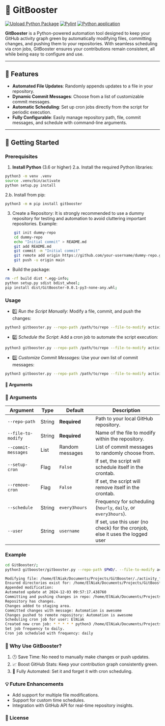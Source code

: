 # 🚀 GitBooster

[![Upload Python Package](https://github.com/ElNiak/GitBooster/actions/workflows/python-publish.yml/badge.svg)](https://github.com/ElNiak/GitBooster/actions/workflows/python-publish.yml)
[![Pylint](https://github.com/ElNiak/GitBooster/actions/workflows/pylint.yml/badge.svg)](https://github.com/ElNiak/GitBooster/actions/workflows/pylint.yml)
[![Python application](https://github.com/ElNiak/GitBooster/actions/workflows/python-app.yml/badge.svg)](https://github.com/ElNiak/GitBooster/actions/workflows/python-app.yml)

**GitBooster** is a Python-powered automation tool designed to keep your GitHub activity graph green by automatically modifying files, committing changes, and pushing them to your repositories. With seamless scheduling via cron jobs, GitBooster ensures your contributions remain consistent, all while being easy to configure and use.

---

## 🌟 Features

- **Automated File Updates**: Randomly appends updates to a file in your repository.
- **Dynamic Commit Messages**: Choose from a list of customizable commit messages.
- **Automatic Scheduling**: Set up cron jobs directly from the script for periodic execution.
- **Fully Configurable**: Easily manage repository path, file, commit messages, and schedule with command-line arguments.

---

## 🚀 Getting Started

### Prerequisites

1. **Install Python** (3.6 or higher)
2.a. Install the required Python libraries:

```bash
python3 -m venv .venv
source .venv/bin/activate
python setup.py install
```

2.b. Install from pip:

```bash
python3 -m m pip install gitbooster
```

3. Create a Repository:
    It is strongly recommended to use a dummy repository for testing and automation to avoid cluttering important repositories.
    Example:

```bash
    git init dummy-repo
    cd dummy-repo
    echo "Initial commit" > README.md
    git add README.md
    git commit -m "Initial commit"
    git remote add origin https://github.com/your-username/dummy-repo.git
    git push -u origin main
```

- Build the package:
    
```bash
rm -rf build dist *.egg-info;
python setup.py sdist bdist_wheel;
pip install dist/GitBooster-0.0.1-py3-none-any.whl;
```

### Usage

- 1️⃣ *Run the Script Manually*: Modify a file, commit, and push the changes:

```bash
python3 gitbooster.py --repo-path /path/to/repo --file-to-modify activity_file.txt
```

- 2️⃣ *Schedule the Script*: Add a cron job to automate the script execution:

```bash
python3 gitbooster.py --repo-path /path/to/repo --file-to-modify activity_file.txt --setup-cron --schedule daily
```

- 3️⃣ *Customize Commit Messages*: Use your own list of commit messages:

```bash
python3 gitbooster.py --repo-path /path/to/repo --file-to-modify activity_file.txt --commit-messages "Boosted activity" "Automation is awesome" "Another automated commit"
```

#### 🔧 Arguments

### 🔧 Arguments

| Argument            | Type      | Default            | Description                                                                                     |
|---------------------|-----------|--------------------|-------------------------------------------------------------------------------------------------|
| `--repo-path`       | String    | **Required**       | Path to your local GitHub repository.                                                          |
| `--file-to-modify`  | String    | **Required**       | Name of the file to modify within the repository.                                              |
| `--commit-messages` | List      | Random messages    | List of commit messages to randomly choose from.                                               |
| `--setup-cron`      | Flag      | `False`            | If set, the script will schedule itself in the crontab.                                        |
| `--remove-cron`     | Flag      | `False`            | If set, the script will remove itself in the crontab.                                          |
| `--schedule`        | String    | `every3hours`      | Frequency for scheduling (`hourly`, `daily`, or `every3hours`).                                |
| `--user`            | String        | `username`         | If set, use this user (no check) for the cronjob, else it uses the logged user              |


### Example

```bash
cd GitBooster/;
python3 gitbooster/gitbooster.py --repo-path $PWD/. --file-to-modify activity_file.txt --commit-messages "Boosted activity" "Automation is awesome" "Another automated commit" --setup-cron --schedule daily
```

```bash
Modifying file: /home/ElNiak/Documents/Projects/GitBooster/./activity_file.txt
Ensured directories exist for: /home/ElNiak/Documents/Projects/GitBooster/./activity_file.txt
Appended modification: 
Automated update at 2024-12-03 09:57:17.438760
Committing and pushing changes in repo: /home/ElNiak/Documents/Projects/GitBooster/.
Repository has changes.
Changes added to staging area.
Committed changes with message: Automation is awesome
Changes pushed to remote repository: Automation is awesome
Scheduling cron job for user: ElNiak
Created new cron job: * * * * * python3 /home/ElNiak/Documents/Projects/GitBooster/gitbooster/gitbooster.py
Set job frequency to daily.
Cron job scheduled with frequency: daily
```

 
### 🎯 Why Use GitBooster?

1. 🕒 Save Time: No need to manually make changes or push updates.
2. 📈 Boost GitHub Stats: Keep your contribution graph consistently green.
3. 🔄 Fully Automated: Set it and forget it with cron scheduling.

### 💡 Future Enhancements

- Add support for multiple file modifications.
- Support for custom time schedules.
- Integration with GitHub API for real-time repository insights.

### 📜 License
